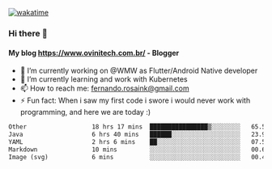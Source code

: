 [![wakatime](https://wakatime.com/badge/user/d5892087-17e6-46ab-8384-91a71a9b88d8.svg)](https://wakatime.com/@d5892087-17e6-46ab-8384-91a71a9b88d8)
### Hi there 👋

#### My blog https://www.ovinitech.com.br/ - Blogger

- 🔭 I’m currently working on @WMW as Flutter/Android Native developer
- 🌱 I’m currently learning and work with Kubernetes
- 📫 How to reach me: fernando.rosaink@gmail.com 
- ⚡ Fun fact: When i saw my first code i swore i would never work with programming, and here we are today :)

<!--START_SECTION:waka-->

```txt
Other                  18 hrs 17 mins  ████████████████▒░░░░░░░░   65.58 %
Java                   6 hrs 40 mins   ██████░░░░░░░░░░░░░░░░░░░   23.91 %
YAML                   2 hrs 6 mins    ██░░░░░░░░░░░░░░░░░░░░░░░   07.55 %
Markdown               10 mins         ░░░░░░░░░░░░░░░░░░░░░░░░░   00.61 %
Image (svg)            6 mins          ░░░░░░░░░░░░░░░░░░░░░░░░░   00.41 %
```

<!--END_SECTION:waka-->
